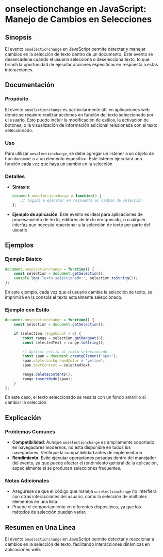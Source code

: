 <!--
Meta Description: # onselectionchange en JavaScript: Manejo de Cambios en Selecciones ## Sinopsis El evento `onselectionchange` en JavaScript permite detectar y manejar...
Meta Keywords: texto, onselectionchange, selección, que, document
-->

# onselectionchange en JavaScript: Manejo de Cambios en Selecciones

## Sinopsis
El evento `onselectionchange` en JavaScript permite detectar y manejar cambios en la selección de texto dentro de un documento. Este evento se desencadena cuando el usuario selecciona o deselecciona texto, lo que brinda la oportunidad de ejecutar acciones específicas en respuesta a estas interacciones.

## Documentación
### Propósito
El evento `onselectionchange` es particularmente útil en aplicaciones web donde se requiere realizar acciones en función del texto seleccionado por el usuario. Esto puede incluir la modificación de estilos, la activación de botones, o la visualización de información adicional relacionada con el texto seleccionado.

### Uso
Para utilizar `onselectionchange`, se debe agregar un listener a un objeto de tipo `document` o a un elemento específico. Este listener ejecutará una función cada vez que haya un cambio en la selección.

### Detalles
- **Sintaxis**: 
  ```javascript
  document.onselectionchange = function() {
      // Lógica a ejecutar en respuesta al cambio de selección
  };
  ```
- **Ejemplo de aplicación**: Este evento es ideal para aplicaciones de procesamiento de texto, editores de texto enriquecido, o cualquier interfaz que necesite reaccionar a la selección de texto por parte del usuario.

## Ejemplos
### Ejemplo Básico
```javascript
document.onselectionchange = function() {
    const selection = document.getSelection();
    console.log('Texto seleccionado:', selection.toString());
};
```
En este ejemplo, cada vez que el usuario cambia la selección de texto, se imprimirá en la consola el texto actualmente seleccionado.

### Ejemplo con Estilo
```javascript
document.onselectionchange = function() {
    const selection = document.getSelection();
    
    if (selection.rangeCount > 0) {
        const range = selection.getRangeAt(0);
        const selectedText = range.toString();
        
        // Aplicar estilo al texto seleccionado
        const span = document.createElement('span');
        span.style.backgroundColor = 'yellow';
        span.textContent = selectedText;
        
        range.deleteContents();
        range.insertNode(span);
    }
};
```
En este caso, el texto seleccionado se resalta con un fondo amarillo al cambiar la selección.

## Explicación
### Problemas Comunes
- **Compatibilidad**: Aunque `onselectionchange` es ampliamente soportado en navegadores modernos, no está disponible en todos los navegadores. Verifique la compatibilidad antes de implementarlo.
- **Rendimiento**: Evite ejecutar operaciones pesadas dentro del manejador del evento, ya que puede afectar el rendimiento general de la aplicación, especialmente si se producen selecciones frecuentes.

### Notas Adicionales
- Asegúrese de que el código que maneja `onselectionchange` no interfiera con otras interacciones del usuario, como la selección de múltiples elementos en una lista.
- Pruebe el comportamiento en diferentes dispositivos, ya que los métodos de selección pueden variar.

## Resumen en Una Línea
El evento `onselectionchange` en JavaScript permite detectar y reaccionar a cambios en la selección de texto, facilitando interacciones dinámicas en aplicaciones web.